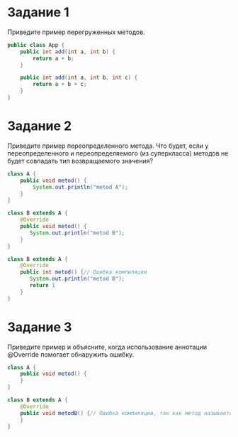 #  Задание 1

Приведите пример перегруженных методов.

```java
public class App {
    public int add(int a, int b) {
        return a + b;
    }

    public int add(int a, int b, int c) {
        return a + b + c;
    }
}

```

# Задание 2

Приведите пример переопределенного метода. Что будет, если у переопределенного и переопределяемого (из суперкласса) методов не будет совпадать тип возвращаемого значения?

```java
class A {
    public void metod() {
        System.out.println("metod A");
    }
}

class B extends A {
    @Override
    public void metod() {
       System.out.println("metod B");
    }
}

class B extends A {
    @Override
    public int metod() {// Ошибка компиляции
       System.out.println("metod B");
       return 1
    }
}
```

# Задание 3

Приведите пример и объясните, когда использование аннотации @Override помогает обнаружить ошибку.

```java
class A {
    public void metod() {
    }
}

class B extends A {
    @Override
    public void metodB() {// Ошибка компиляции, так как метод называется неправильно
    }
}
```